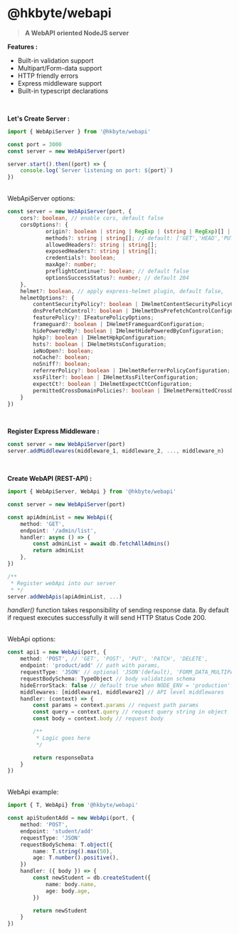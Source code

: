# @hkbyte/webapi

> **A WebAPI oriented NodeJS server**

**Features :**

-   Built-in validation support
-   Multipart/Form-data support
-   HTTP friendly errors
-   Express middleware support
-   Built-in typescript declarations

<br>

**Let's Create Server :**

```ts
import { WebApiServer } from '@hkbyte/webapi'

const port = 3000
const server = new WebApiServer(port)

server.start().then((port) => {
    console.log(`Server listening on port: ${port}`)
})
```

<br>
WebApiServer options:

```ts
const server = new WebApiServer(port, {
    cors?: boolean, // enable cors, default false
    corsOptions?: {
            origin?: boolean | string | RegExp | (string | RegExp)[] | CustomOrigin; // default *
            methods?: string | string[]; // default: ['GET','HEAD','PUT','PATCH','POST','DELETE']
            allowedHeaders?: string | string[];
            exposedHeaders?: string | string[];
            credentials?: boolean;
            maxAge?: number;
            preflightContinue?: boolean; // default false
            optionsSuccessStatus?: number; // default 204
    },
    helmet?: boolean, // apply express-helmet plugin, default false,
    helmetOptions?: {
        contentSecurityPolicy?: boolean | IHelmetContentSecurityPolicyConfiguration;
        dnsPrefetchControl?: boolean | IHelmetDnsPrefetchControlConfiguration;
        featurePolicy?: IFeaturePolicyOptions;
        frameguard?: boolean | IHelmetFrameguardConfiguration;
        hidePoweredBy?: boolean | IHelmetHidePoweredByConfiguration;
        hpkp?: boolean | IHelmetHpkpConfiguration;
        hsts?: boolean | IHelmetHstsConfiguration;
        ieNoOpen?: boolean;
        noCache?: boolean;
        noSniff?: boolean;
        referrerPolicy?: boolean | IHelmetReferrerPolicyConfiguration;
        xssFilter?: boolean | IHelmetXssFilterConfiguration;
        expectCt?: boolean | IHelmetExpectCtConfiguration;
        permittedCrossDomainPolicies?: boolean | IHelmetPermittedCrossDomainPoliciesConfiguration;
    }
})
```

<br>

**Register Express Middleware :**

```ts
const server = new WebApiServer(port)
server.addMiddlewares(middleware_1, middleware_2, ..., middleware_n)
```

<br>

**Create WebAPI (REST-API) :**

```ts
import { WebApiServer, WebApi } from '@hkbyte/webapi'

const server = new WebApiServer(port)

const apiAdminList = new WebApi({
    method: 'GET',
    endpoint: '/admin/list',
    handler: async () => {
        const adminList = await db.fetchAllAdmins()
        return adminList
    },
})

/**
 * Register webApi into our server
 * */
server.addWebApis(apiAdminList, ...)
```

_handler()_ function takes responsibility of sending response data.
By default if request executes successfully it will send HTTP Status Code 200.

<br>
WebApi options:

```ts
const api1 = new WebApi(port, {
    method: 'POST', // 'GET', 'POST', 'PUT', 'PATCH', 'DELETE',
    endpoint: 'product/add' // path with params,
    requestType: 'JSON' // optional 'JSON'(default), 'FORM_DATA_MULTIPART',
    requestBodySchema: TypeObject // body validation schema
    hideErrorStack: false // default true when NODE_ENV = 'production'
    middlewares: [middleware1, middleware2] // API level middlewares
    handler: (context) => {
        const params = context.params // request path params
        const query = context.query // request query string in object
        const body = context.body // request body

        /**
         * Logic goes here
         */

        return responseData
    }
})
```

<br>
WebApi example:

```ts
import { T, WebApi} from '@hkbyte/webapi'

const apiStudentAdd = new WebApi(port, {
    method: 'POST',
    endpoint: 'student/add'
    requestType: 'JSON'
    requestBodySchema: T.object({
		name: T.string().max(50),
		age: T.number().positive(),
	})
    handler: ({ body }) => {
        const newStudent = db.createStudent({
            name: body.name,
            age: body.age,
        })

        return newStudent
    }
})
```

